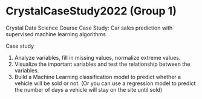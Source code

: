 # CrystalCaseStudy2022 (Group 1)
Crystal Data Science Course Case Study: Car sales prediction with supervised machine learning algorithms

Case study
1. Analyze variables, fill in missing values, normalize extreme values.
2. Visualize the important variables and test the relationship between the variables.
3. Build a Machine Learning classification model to predict whether a vehicle will be sold or not. (Or you can use a regression model to predict the number of days a vehicle will stay on the site until sold)
